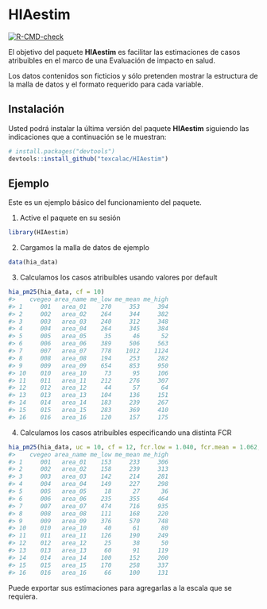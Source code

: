
<!-- README.md is generated from README.Rmd. Please edit that file -->

# HIAestim

<!-- badges: start -->

[![R-CMD-check](https://github.com/texcalac/HIAestim/actions/workflows/R-CMD-check.yaml/badge.svg)](https://github.com/texcalac/HIAestim/actions/workflows/R-CMD-check.yaml)
<!-- badges: end -->

El objetivo del paquete **HIAestim** es facilitar las estimaciones de
casos atribuibles en el marco de una Evaluación de impacto en salud.

Los datos contenidos son ficticios y sólo pretenden mostrar la
estructura de la malla de datos y el formato requerido para cada
variable.

## Instalación

Usted podrá instalar la última versión del paquete **HIAestim**
siguiendo las indicaciones que a continuación se le muestran:

``` r
# install.packages("devtools")
devtools::install_github("texcalac/HIAestim")
```

## Ejemplo

Este es un ejemplo básico del funcionamiento del paquete.

1.  Active el paquete en su sesión

``` r
library(HIAestim)
```

2.  Cargamos la malla de datos de ejemplo

``` r
data(hia_data)
```

3.  Calculamos los casos atribuíbles usando valores por default

``` r
hia_pm25(hia_data, cf = 10)
#>    cvegeo area_name me_low me_mean me_high
#> 1     001   area_01    270     353     394
#> 2     002   area_02    264     344     382
#> 3     003   area_03    240     312     348
#> 4     004   area_04    264     345     384
#> 5     005   area_05     35      46      52
#> 6     006   area_06    389     506     563
#> 7     007   area_07    778    1012    1124
#> 8     008   area_08    194     253     282
#> 9     009   area_09    654     853     950
#> 10    010   area_10     73      95     106
#> 11    011   area_11    212     276     307
#> 12    012   area_12     44      57      64
#> 13    013   area_13    104     136     151
#> 14    014   area_14    183     239     267
#> 15    015   area_15    283     369     410
#> 16    016   area_16    120     157     175
```

4.  Calculamos los casos atribuíbles especificando una distinta FCR

``` r
hia_pm25(hia_data, uc = 10, cf = 12, fcr.low = 1.040, fcr.mean = 1.062, fcr.high = 1.083)
#>    cvegeo area_name me_low me_mean me_high
#> 1     001   area_01    153     233     306
#> 2     002   area_02    158     239     313
#> 3     003   area_03    142     214     281
#> 4     004   area_04    149     227     298
#> 5     005   area_05     18      27      36
#> 6     006   area_06    235     355     464
#> 7     007   area_07    474     716     935
#> 8     008   area_08    111     168     220
#> 9     009   area_09    376     570     748
#> 10    010   area_10     40      61      80
#> 11    011   area_11    126     190     249
#> 12    012   area_12     25      38      50
#> 13    013   area_13     60      91     119
#> 14    014   area_14    100     152     200
#> 15    015   area_15    170     258     337
#> 16    016   area_16     66     100     131
```

Puede exportar sus estimaciones para agregarlas a la escala que se
requiera.
